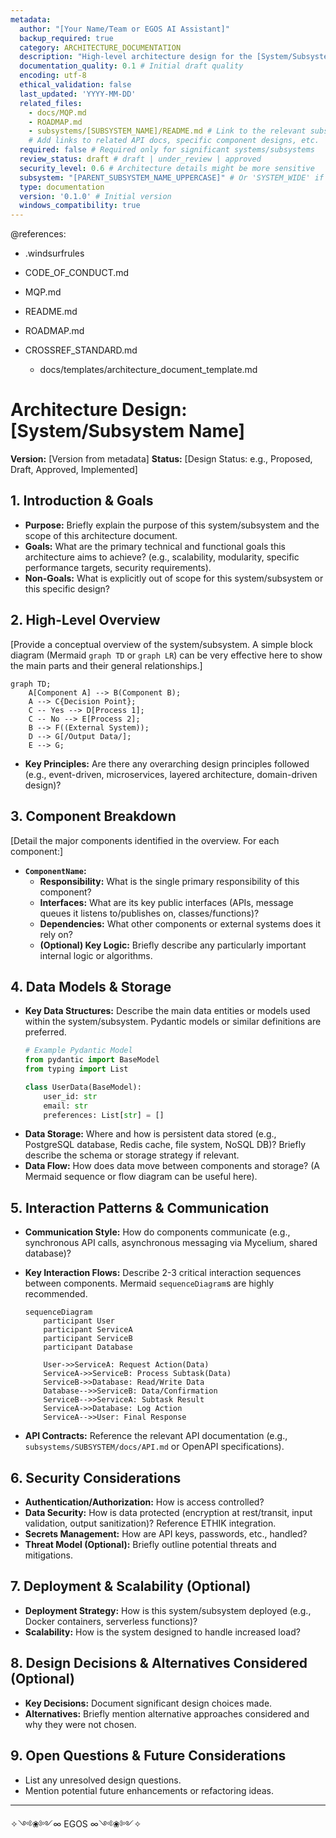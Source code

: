 ```yaml
---
metadata:
  author: "[Your Name/Team or EGOS AI Assistant]"
  backup_required: true
  category: ARCHITECTURE_DOCUMENTATION
  description: "High-level architecture design for the [System/Subsystem Name]."
  documentation_quality: 0.1 # Initial draft quality
  encoding: utf-8
  ethical_validation: false
  last_updated: 'YYYY-MM-DD'
  related_files:
    - docs/MQP.md
    - ROADMAP.md
    - subsystems/[SUBSYSTEM_NAME]/README.md # Link to the relevant subsystem README
    # Add links to related API docs, specific component designs, etc.
  required: false # Required only for significant systems/subsystems
  review_status: draft # draft | under_review | approved
  security_level: 0.6 # Architecture details might be more sensitive
  subsystem: "[PARENT_SUBSYSTEM_NAME_UPPERCASE]" # Or 'SYSTEM_WIDE' if applicable
  type: documentation
  version: '0.1.0' # Initial version
  windows_compatibility: true
---
```


@references:
- .windsurfrules
- CODE_OF_CONDUCT.md
- MQP.md
- README.md
- ROADMAP.md
- CROSSREF_STANDARD.md

  - docs/templates/architecture_document_template.md

# Architecture Design: [System/Subsystem Name]

**Version:** [Version from metadata]
**Status:** [Design Status: e.g., Proposed, Draft, Approved, Implemented]

## 1. Introduction & Goals

*   **Purpose:** Briefly explain the purpose of this system/subsystem and the scope of this architecture document.
*   **Goals:** What are the primary technical and functional goals this architecture aims to achieve? (e.g., scalability, modularity, specific performance targets, security requirements).
*   **Non-Goals:** What is explicitly out of scope for this system/subsystem or this specific design?

## 2. High-Level Overview

[Provide a conceptual overview of the system/subsystem. A simple block diagram (Mermaid `graph TD` or `graph LR`) can be very effective here to show the main parts and their general relationships.]

```mermaid
graph TD;
    A[Component A] --> B(Component B);
    A --> C{Decision Point};
    C -- Yes --> D[Process 1];
    C -- No --> E[Process 2];
    B --> F((External System));
    D --> G[/Output Data/];
    E --> G;
```

*   **Key Principles:** Are there any overarching design principles followed (e.g., event-driven, microservices, layered architecture, domain-driven design)?

## 3. Component Breakdown

[Detail the major components identified in the overview. For each component:]

*   **`ComponentName`:**
    *   **Responsibility:** What is the single primary responsibility of this component?
    *   **Interfaces:** What are its key public interfaces (APIs, message queues it listens to/publishes on, classes/functions)?
    *   **Dependencies:** What other components or external systems does it rely on?
    *   **(Optional) Key Logic:** Briefly describe any particularly important internal logic or algorithms.

## 4. Data Models & Storage

*   **Key Data Structures:** Describe the main data entities or models used within the system/subsystem. Pydantic models or similar definitions are preferred.
    ```python
    # Example Pydantic Model
    from pydantic import BaseModel
    from typing import List

    class UserData(BaseModel):
        user_id: str
        email: str
        preferences: List[str] = []
    ```
*   **Data Storage:** Where and how is persistent data stored (e.g., PostgreSQL database, Redis cache, file system, NoSQL DB)? Briefly describe the schema or storage strategy if relevant.
*   **Data Flow:** How does data move between components and storage? (A Mermaid sequence or flow diagram can be useful here).

## 5. Interaction Patterns & Communication

*   **Communication Style:** How do components communicate (e.g., synchronous API calls, asynchronous messaging via Mycelium, shared database)?
*   **Key Interaction Flows:** Describe 2-3 critical interaction sequences between components. Mermaid `sequenceDiagram`s are highly recommended.

    ```mermaid
    sequenceDiagram
        participant User
        participant ServiceA
        participant ServiceB
        participant Database

        User->>ServiceA: Request Action(Data)
        ServiceA->>ServiceB: Process Subtask(Data)
        ServiceB->>Database: Read/Write Data
        Database-->>ServiceB: Data/Confirmation
        ServiceB-->>ServiceA: Subtask Result
        ServiceA->>Database: Log Action
        ServiceA-->>User: Final Response
    ```
*   **API Contracts:** Reference the relevant API documentation (e.g., `subsystems/SUBSYSTEM/docs/API.md` or OpenAPI specifications).

## 6. Security Considerations

*   **Authentication/Authorization:** How is access controlled?
*   **Data Security:** How is data protected (encryption at rest/transit, input validation, output sanitization)? Reference ETHIK integration.
*   **Secrets Management:** How are API keys, passwords, etc., handled?
*   **Threat Model (Optional):** Briefly outline potential threats and mitigations.

## 7. Deployment & Scalability (Optional)

*   **Deployment Strategy:** How is this system/subsystem deployed (e.g., Docker containers, serverless functions)?
*   **Scalability:** How is the system designed to handle increased load?

## 8. Design Decisions & Alternatives Considered (Optional)

*   **Key Decisions:** Document significant design choices made.
*   **Alternatives:** Briefly mention alternative approaches considered and why they were not chosen.

## 9. Open Questions & Future Considerations

*   List any unresolved design questions.
*   Mention potential future enhancements or refactoring ideas.

---
✧༺❀༻∞ EGOS ∞༺❀༻✧